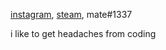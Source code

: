 [instagram](https://instagram.com/_mate666), [steam](https://steamcommunity.com/id/o7b), mate#1337

i like to get headaches from coding
